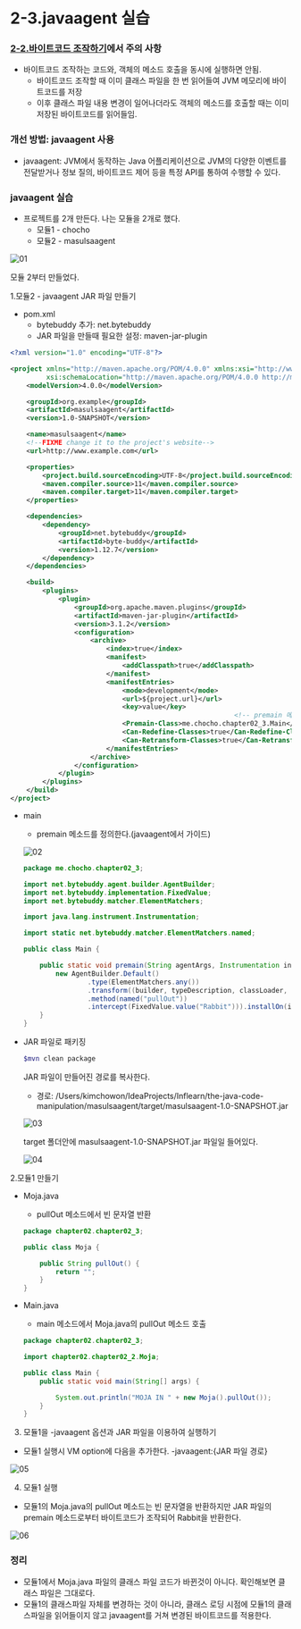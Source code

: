 # 2-3.javaagent 실습

### [2-2.바이트코드 조작하기](https://github.com/kimchowon/TIL/blob/main/2022/02/2022-02-12-%ED%86%A0.md)에서 주의 사항

- 바이트코드 조작하는 코드와, 객체의 메소드 호출을 동시에 실행하면 안됨.
    - 바이트코드 조작할 때 이미 클래스 파일을 한 번 읽어들여 JVM 메모리에 바이트코드를 저장
    - 이후 클래스 파일 내용 변경이 일어나더라도 객체의 메소드를 호출할 때는 이미 저장된 바이트코드를 읽어들임.
    

### 개선 방법: javaagent 사용

- javaagent: JVM에서 동작하는 Java 어플리케이션으로 JVM의 다양한 이벤트를 전달받거나 정보 질의, 바이트코드 제어 등을 특정 API를 통하여 수행할 수 있다.

### javaagent 실습

- 프로젝트를 2개 만든다. 나는 모듈을 2개로 했다.
    - 모듈1 - chocho
    - 모듈2 - masulsaagent

![01](https://user-images.githubusercontent.com/52793122/154799484-b8b4fc78-e528-4c56-b039-f7b790e8c8f1.png)


모듈 2부터 만들었다.

1.모듈2 - javaagent JAR 파일 만들기

- pom.xml
    - bytebuddy 추가: net.bytebuddy
    - JAR 파일을 만들때 필요한 설정: maven-jar-plugin

```xml
<?xml version="1.0" encoding="UTF-8"?>

<project xmlns="http://maven.apache.org/POM/4.0.0" xmlns:xsi="http://www.w3.org/2001/XMLSchema-instance"
         xsi:schemaLocation="http://maven.apache.org/POM/4.0.0 http://maven.apache.org/xsd/maven-4.0.0.xsd">
    <modelVersion>4.0.0</modelVersion>

    <groupId>org.example</groupId>
    <artifactId>masulsaagent</artifactId>
    <version>1.0-SNAPSHOT</version>

    <name>masulsaagent</name>
    <!--FIXME change it to the project's website-->
    <url>http://www.example.com</url>

    <properties>
        <project.build.sourceEncoding>UTF-8</project.build.sourceEncoding>
        <maven.compiler.source>11</maven.compiler.source>
        <maven.compiler.target>11</maven.compiler.target>
    </properties>

    <dependencies>
        <dependency>
            <groupId>net.bytebuddy</groupId>
            <artifactId>byte-buddy</artifactId>
            <version>1.12.7</version>
        </dependency>
    </dependencies>

    <build>
        <plugins>
            <plugin>
                <groupId>org.apache.maven.plugins</groupId>
                <artifactId>maven-jar-plugin</artifactId>
                <version>3.1.2</version>
                <configuration>
                    <archive>
                        <index>true</index>
                        <manifest>
                            <addClasspath>true</addClasspath>
                        </manifest>
                        <manifestEntries>
                            <mode>development</mode>
                            <url>${project.url}</url>
                            <key>value</key>
														<!-- premain 메소드를 작성한 Java 파일의 풀패키지명을 넣는다 -->
                            <Premain-Class>me.chocho.chapter02_3.Main</Premain-Class>
                            <Can-Redefine-Classes>true</Can-Redefine-Classes>
                            <Can-Retransform-Classes>true</Can-Retransform-Classes>
                        </manifestEntries>
                    </archive>
                </configuration>
            </plugin>
        </plugins>
    </build>
</project>

```

- main
    - premain 메소드를 정의한다.(javaagent에서 가이드)

    ![02](https://user-images.githubusercontent.com/52793122/154799488-740347f5-521d-4b7f-8be7-e151d426600b.png)

    
    ```java
    package me.chocho.chapter02_3;
    
    import net.bytebuddy.agent.builder.AgentBuilder;
    import net.bytebuddy.implementation.FixedValue;
    import net.bytebuddy.matcher.ElementMatchers;
    
    import java.lang.instrument.Instrumentation;
    
    import static net.bytebuddy.matcher.ElementMatchers.named;
    
    public class Main {
    
        public static void premain(String agentArgs, Instrumentation inst) {
            new AgentBuilder.Default()
                    .type(ElementMatchers.any())
                    .transform((builder, typeDescription, classLoader, javaModule) -> builder
                    .method(named("pullOut"))
                    .intercept(FixedValue.value("Rabbit"))).installOn(inst);
        }
    }
    
    ```
    
- JAR 파일로 패키징
    
    ```bash
    $mvn clean package
    ```
    
    JAR 파일이 만들어진 경로를 복사한다.
    
    - 경로: /Users/kimchowon/IdeaProjects/Inflearn/the-java-code-manipulation/masulsaagent/target/masulsaagent-1.0-SNAPSHOT.jar

    ![03](https://user-images.githubusercontent.com/52793122/154799489-e8bc3d78-ddb9-4b7b-bf18-1682601c4aa4.png)

    target 폴더안에 masulsaagent-1.0-SNAPSHOT.jar 파일일 들어있다. 
    
    ![04](https://user-images.githubusercontent.com/52793122/154799490-c2585f08-9006-4b25-9b20-e7ca6b997381.png)


2.모듈1 만들기

- Moja.java
    - pullOut 메소드에서 빈 문자열 반환
    
    ```java
    package chapter02.chapter02_3;
    
    public class Moja {
    
        public String pullOut() {
            return "";
        }
    }
    ```
    

- Main.java
    - main 메소드에서 Moja.java의 pullOut 메소드 호출
    
    ```java
    package chapter02.chapter02_3;
    
    import chapter02.chapter02_2.Moja;
    
    public class Main {
        public static void main(String[] args) {
    
            System.out.println("MOJA IN " + new Moja().pullOut());
        }
    }
    
    ```
    

3. 모듈1을 -javaagent 옵션과 JAR 파일을 이용하여 실행하기

- 모듈1 실행시 VM option에 다음을 추가한다.
-javaagent:{JAR 파일 경로}

![05](https://user-images.githubusercontent.com/52793122/154799491-9e6e2d2c-facd-4883-bc2b-10c802dd91b2.png)


4. 모듈1 실행

- 모듈1의 Moja.java의 pullOut 메소드는 빈 문자열을 반환하지만 JAR 파일의 premain 메소드로부터 바이트코드가 조작되어 Rabbit을 반환한다.

![06](https://user-images.githubusercontent.com/52793122/154799492-4d87e3a1-f7be-4399-80ac-c6172ad02f73.png)


### 정리

- 모듈1에서 Moja.java 파일의 클래스 파일 코드가 바뀐것이 아니다. 확인해보면 클래스 파일은 그대로다.
- 모듈1의 클래스파일 자체를 변경하는 것이 아니라, 클래스 로딩 시점에 모듈1의 클래스파일을 읽어들이지 않고 javaagent를 거쳐 변경된 바이트코드를 적용한다.